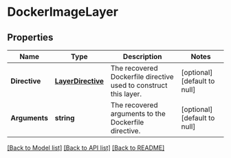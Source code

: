 # DockerImageLayer

## Properties
Name | Type | Description | Notes
------------ | ------------- | ------------- | -------------
**Directive** | [**LayerDirective**](LayerDirective.md) | The recovered Dockerfile directive used to construct this layer. | [optional] [default to null]
**Arguments** | **string** | The recovered arguments to the Dockerfile directive. | [optional] [default to null]

[[Back to Model list]](../README.md#documentation-for-models) [[Back to API list]](../README.md#documentation-for-api-endpoints) [[Back to README]](../README.md)


